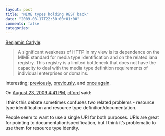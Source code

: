 ```yaml
---
layout: post
title: "MIME types holding REST back"
date: "2009-08-17T22:30:00+01:00"
comments: false
categories: 
---
```


<p><a href="http://soundadvice.id.au/blog/2009/08/16#mimeLimitation">Benjamin Carlyle</a>:</p>

<blockquote>
<p>A significant weakness of HTTP in my view is its dependence on the MIME standard for media type identification and on the related iana registry. This registry is a limited bottleneck that does not have the capacity to deal with the media type definition requirements of individual enterprises or domains.</p>
</blockquote>

<p>Interesting; <a href="/blog/st/2008/02/decentralizing_media_types.html">previously</a>, <a href="/blog/st/2008/02/more_about_decentralized_media.html">previously</a>, and <a href="http://tech.groups.yahoo.com/group/rest-discuss/message/11736?var=1&amp;l=1">once again</a>.</p>

<section class="comments">



<div class="comment" id="comment-2011">
On <a href="#comment-2011" title="Permalink to this comment">August 23, 2009  4:41 PM</a>, <a href="http://literateprogrammer.blogspot.com/" title="http://literateprogrammer.blogspot.com/" rel="nofollow">ctford</a>
said:
<p>I think this debate sometimes confuses two related problems - resource type identification and resource type definition/documentation.</p>

<p>People seem to want to use a single URI for both purposes. URIs are great for pointing to documentation/specification, but I think it&#8217;s problematic to use them for resource type identity.</p>


</section>

